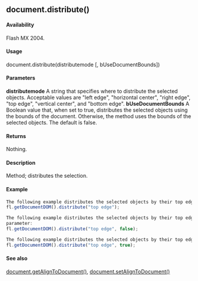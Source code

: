 ## document.distribute()

#### Availability

Flash MX 2004.

#### Usage

document.distribute(distributemode [, bUseDocumentBounds])

#### Parameters

**distributemode** A string that specifies where to distribute the selected objects. Acceptable values are "left edge", "horizontal center", "right edge", "top edge", "vertical center", and "bottom edge".
**bUseDocumentBounds** A Boolean value that, when set to true, distributes the selected objects using the bounds of the document. Otherwise, the method uses the bounds of the selected objects. The default is false.

#### Returns

Nothing.

#### Description

Method; distributes the selection.

#### Example

```javascript
The following example distributes the selected objects by their top edges:
fl.getDocumentDOM().distribute("top edge");

The following example distributes the selected objects by their top edges and expressly sets the *bUseDcoumentBounds*
parameter:
fl.getDocumentDOM().distribute("top edge", false);

The following example distributes the selected objects by their top edges, using the bounds of the document:
fl.getDocumentDOM().distribute("top edge", true);

```
#### See also

[document.getAlignToDocument()](../Document_object/docume72.md), [document.setAlignToDocument()](../Document_object/docum450.md)

